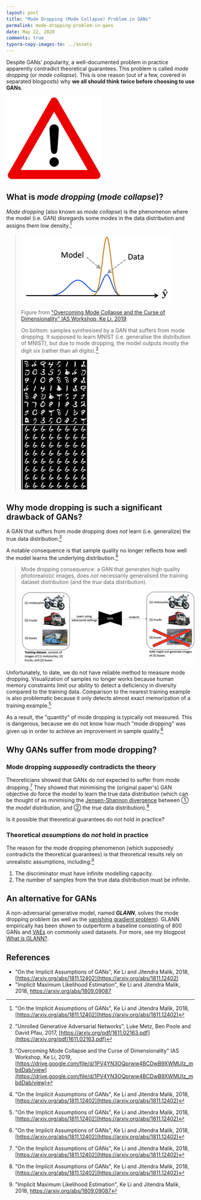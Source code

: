 ```yaml
---
layout: post
title: "Mode Dropping (Mode Collapse) Problem in GANs"
permalink: mode-dropping-problem-in-gans
date: May 22, 2020
comments: true
typora-copy-images-to: ../assets
---
```


Despite GANs' popularity, a well-documented problem in practice apparently contradict theoretical guarantees. This problem is called  *mode dropping* (or *mode collapse*).
This is one reason (out of a few, covered in separated blogposts) why **we all should think twice before choosing to use GANs**.

<img src="../assets/1200px-Achtung.svg.png" alt="Danger - Simple English Wikipedia, the free encyclopedia" style="zoom: 25%;" />

## What is *mode dropping* (*mode collapse*)?

*Mode dropping* (also known as *mode collapse*) is the phenomenon where the model (i.e. GAN) disregards some modes in the data distribution and assigns them low density.[^1]

> ![image-20200522214443158](../assets/image-20200522214443158.png)
>
> Figure from ["Overcoming Mode Collapse and the Curse of Dimensionality" IAS Workshop, Ke Li, 2019](https://drive.google.com/file/d/1PV4YN3OQprww4BCDwB9XWMUIz_mbdDab/view).
>
> 
>
> On bottom: samples synthesised by a GAN that suffers from mode dropping. It supposed to learn MNIST (i.e. generalise the distribution of MNIST), but due to mode dropping, the model outputs mostly the digit six (rather than all digits).[^3]
>
> ![image-20200526175753823](../assets/image-20200526175753823.png)

## Why mode dropping is such a significant drawback of GANs?

A GAN that suffers from mode dropping does *not* learn (i.e. generalize) the true data distribution.[^2]

A notable consequence is that sample quality no longer reflects how well the model learns the underlying distribution.[^1]

> Mode dropping consequence: a GAN that generates high quality photorealistic images, does *not* necessarily generalised the training dataset distribution (and the *true* data distribution).
>
> ![image-20200522215210097](../assets/image-20200522215210097.png)

Unfortunately, to date, we do not have reliable method to measure mode dropping. 
Visualization of samples no longer works because human memory constraints limit our ability to detect a deficiency in diversity compared to the training data. Comparison to the nearest training example is also problematic because it only detects almost exact memorization of a training example.[^1]

As a result, the "quantity" of mode dropping is typically not measured. This is dangerous, because we do not know how much "mode dropping" was given up in order to achieve an improvement in sample quality.[^1]

## Why GANs suffer from mode dropping?

### Mode dropping *supposedly* contradicts the theory

Theoreticians showed that GANs do *not* expected to suffer from mode dropping.[^1] 
They showed that minimising the (original paper's) GAN objective *do* force the model to learn the true data distribution (which can be thought of as minimising the [Jensen-Shannon divergence]([https://en.wikipedia.org/wiki/Jensen%E2%80%93Shannon_divergence](https://en.wikipedia.org/wiki/Jensen–Shannon_divergence)) between ① the *model* distribution, and ② the *true* data distribution).[^1]

Is it possible that theoretical guarantees do *not* hold in practice?

### Theoretical *assumptions* do *not* hold in practice

The reason for the mode dropping phenomenon (which supposedly contradicts the theoretical guarantees) is that theoretical results rely on unrealistic assumptions, including:[^4]

1. The discriminator must have infinite modelling capacity.
2. The number of samples from the true data distribution must be infinite.

## An alternative for GANs

A non-adversarial generative model, named ***GLANN***, solves the mode dropping problem (as well as the [vanishing gradient problem](/vanishing-gradient-problem-in-gans)). GLANN empirically has been shown to outperform a baseline consisting of 800 GANs and [VAEs](https://towardsdatascience.com/understanding-variational-autoencoders-vaes-f70510919f73) on commonly used datasets. For more, see my blogpost [What is GLANN?](/what-is-glann).

## References
* "On the Implicit Assumptions of GANs", Ke Li and Jitendra Malik, 2018, [https://arxiv.org/abs/1811.12402](https://arxiv.org/abs/1811.12402)
* "Implicit Maximum Likelihood Estimation", Ke Li and Jitendra Malik, 2018, https://arxiv.org/abs/1809.09087

[^1]: "On the Implicit Assumptions of GANs", Ke Li and Jitendra Malik, 2018, [https://arxiv.org/abs/1811.12402](https://arxiv.org/abs/1811.12402)
[^2]: "Overcoming Mode Collapse and the Curse of Dimensionality" IAS Workshop, Ke Li, 2019, [https://drive.google.com/file/d/1PV4YN3OQprww4BCDwB9XWMUIz_mbdDab/view](https://drive.google.com/file/d/1PV4YN3OQprww4BCDwB9XWMUIz_mbdDab/view)
[^3]:"Unrolled Generative Adversarial Networks", Luke Metz, Ben Poole and David Pfau, 2017, [https://arxiv.org/pdf/1611.02163.pdf](https://arxiv.org/pdf/1611.02163.pdf)

[^4]: "Implicit Maximum Likelihood Estimation", Ke Li and Jitendra Malik, 2018, https://arxiv.org/abs/1809.09087